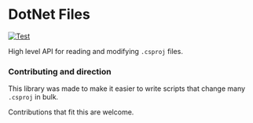 # DotNet Files

[![Test](https://github.com/popcron/dotnet-files/actions/workflows/test.yml/badge.svg)](https://github.com/popcron/dotnet-files/actions/workflows/test.yml)

High level API for reading and modifying `.csproj` files.

### Contributing and direction

This library was made to make it easier to write scripts that
change many `.csproj` in bulk.

Contributions that fit this are welcome.
